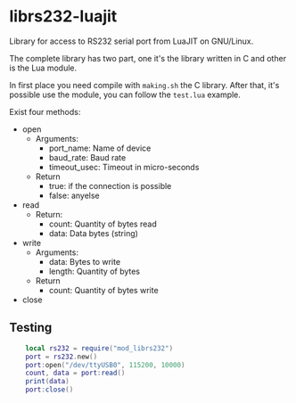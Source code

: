 librs232-luajit
===============

Library for access to RS232 serial port from LuaJIT on GNU/Linux.

The complete library has two part, one it's the library written in C and
other is the Lua module.

In first place you need compile with `making.sh` the C library. After
that, it's possible use the module, you can follow the `test.lua`
example.

Exist four methods:
	
* open
	* Arguments:
		* port_name: Name of device
		* baud_rate: Baud rate
		* timeout_usec: Timeout in micro-seconds
	* Return
		* true: if the connection is possible
		* false: anyelse
* read
	* Return:
		* count: Quantity of bytes read
		* data: Data bytes (string)
* write
	* Arguments:
		* data: Bytes to write
		* length: Quantity of bytes
	* Return
		* count: Quantity of bytes write
* close
	
Testing
-------

```lua
	local rs232 = require("mod_librs232")
	port = rs232.new()
	port:open("/dev/ttyUSB0", 115200, 10000)
	count, data = port:read()
	print(data)
	port:close()
```

